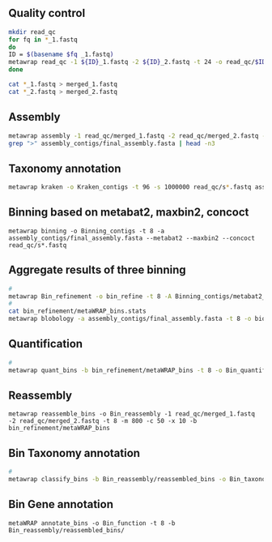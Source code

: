 
## Quality control
```bash
mkdir read_qc
for fq in *_1.fastq
do
ID = $(basename $fq _1.fastq)
metawrap read_qc -1 ${ID}_1.fastq -2 ${ID}_2.fastq -t 24 -o read_qc/$ID
done

cat *_1.fastq > merged_1.fastq
cat *_2.fastq > merged_2.fastq
```

## Assembly
```bash
metawrap assembly -1 read_qc/merged_1.fastq -2 read_qc/merged_2.fastq -m 200 -t 96  -o assembly_contigs
grep ">" assembly_contigs/final_assembly.fasta | head -n3 
```

## Taxonomy annotation
```bash
metawrap kraken -o Kraken_contigs -t 96 -s 1000000 read_qc/s*.fastq assembly_contigs/final_assembly.fasta
```

## Binning based on metabat2, maxbin2, concoct
```
metawrap binning -o Binning_contigs -t 8 -a assembly_contigs/final_assembly.fasta --metabat2 --maxbin2 --concoct read_qc/s*.fastq
```

## Aggregate results of three binning
```bash
#
metawrap Bin_refinement -o bin_refine -t 8 -A Binning_contigs/metabat2_bins/ -B Binning_contigs/maxbin2_bins/ -C Binning_contigs/concoct_bins/ -c 50 -x 10
#
cat bin_refinement/metaWRAP_bins.stats
metawrap blobology -a assembly_contigs/final_assembly.fasta -t 8 -o biology_plot --bins bin_refinement/metaWRAP_bins read_qc/s*.fastq
```

## Quantification
```bash
#
metawrap quant_bins -b bin_refinement/metaWRAP_bins -t 8 -o Bin_quantification -a assembly_contigs/final_assembly.fasta read_qc/s*fastq
```

## Reassembly

```
metawrap reassemble_bins -o Bin_reassembly -1 read_qc/merged_1.fastq -2 read_qc/merged_2.fastq -t 8 -m 800 -c 50 -x 10 -b bin_refinement/metaWRAP_bins
```

## Bin Taxonomy annotation
```bash
#
metawrap classify_bins -b Bin_reassembly/reassembled_bins -o Bin_taxonomy -t 8
```

## Bin Gene annotation
```
metaWRAP annotate_bins -o Bin_function -t 8 -b Bin_reassembly/reassembled_bins/
```